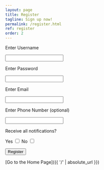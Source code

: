 ```yaml
---
layout: page
title: Register
tagline: Sign up now!
permalink: /register.html
ref: register
order: 2
---
```


Enter Username 

<input type="text">

Enter Password

<input type="password">

Enter Email

<input type="email">

Enter Phone Number (optional)

<input type="text">

Receive all notifications?

Yes <input type="checkbox">
No <input type="checkbox">

<button type="submit" class="registerbtn">Register</button>

[Go to the Home Page]({{ '/' | absolute_url }})
